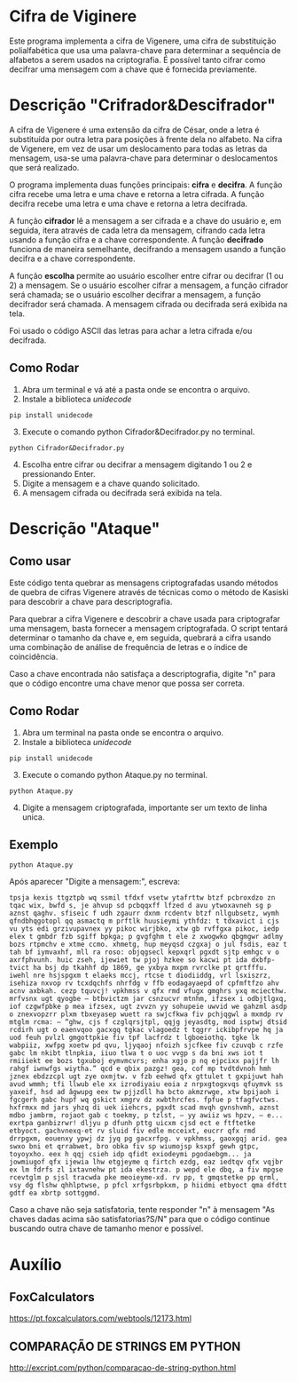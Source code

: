 # Cifra de Viginere
Este programa implementa a cifra de Vigenere, uma cifra de substituição polialfabética que usa uma palavra-chave para determinar a sequência de alfabetos a serem usados na criptografia. É possível tanto cifrar como decifrar uma mensagem com a chave que é fornecida previamente.

# Descrição "Crifrador&Descifrador"
A cifra de Vigenere é uma extensão da cifra de César, onde a letra é substituída por outra letra para posições à frente dela no alfabeto. Na cifra de Vigenere, em vez de usar um deslocamento para todas as letras da mensagem, usa-se uma palavra-chave para determinar o deslocamentos que será realizado.

O programa implementa duas funções principais: **cifra** e **decifra**. A função cifra recebe uma letra e uma chave e retorna a letra cifrada. A função decifra recebe uma letra e uma chave e retorna a letra decifrada.

A função **cifrador** lê a mensagem a ser cifrada e a chave do usuário e, em seguida, itera através de cada letra da mensagem, cifrando cada letra usando a função cifra e a chave correspondente. A função **decifrado** funciona de maneira semelhante, decifrando a mensagem usando a função decifra e a chave correspondente.

A função **escolha** permite ao usuário escolher entre cifrar ou decifrar (1 ou 2) a mensagem. Se o usuário escolher cifrar a mensagem, a função cifrador será chamada; se o usuário escolher decifrar a mensagem, a função decifrador será chamada. A mensagem cifrada ou decifrada será exibida na tela.

Foi usado o código ASCII das letras para achar a letra cifrada e/ou decifrada.

## Como Rodar
1. Abra um terminal e vá até a pasta onde se encontra o arquivo.
2. Instale a biblioteca *unidecode*
```
pip install unidecode
```
3. Execute o comando python Cifrador&Decifrador.py no terminal.
```
python Cifrador&Decifrador.py
```
4. Escolha entre cifrar ou decifrar a mensagem digitando 1 ou 2 e pressionando Enter.
5. Digite a mensagem e a chave quando solicitado.
6. A mensagem cifrada ou decifrada será exibida na tela.

# Descrição "Ataque"
## Como usar

Este código tenta quebrar as mensagens criptografadas usando métodos de quebra de cifras Vigenere através de técnicas como o método de Kasiski para descobrir a chave para descriptografia.

Para quebrar a cifra Vigenere e descobrir a chave usada para criptografar uma mensagem, basta fornecer a mensagem criptografada. O script tentará determinar o tamanho da chave e, em seguida, quebrará a cifra usando uma combinação de análise de frequência de letras e o índice de coincidência.

Caso a chave encontrada não satisfaça a descriptografia, digite "n" para que o código encontre uma chave menor que possa ser correta.

## Como Rodar
1. Abra um terminal na pasta onde se encontra o arquivo.
2. Instale a biblioteca *unidecode*
```
pip install unidecode
```
3. Execute o comando python Ataque.py no terminal.
```
python Ataque.py
```
4. Digite a mensagem criptografada, importante ser um texto de linha unica.

## Exemplo
```
python Ataque.py
```
Após aparecer "Digite a mensagem:", escreva:
```
tpsja kexis ttgztpb wq ssmil tfdxf vsetw ytafrttw btzf pcbroxdzo zn tqac wix, bwfd s, je ahvup sd pcbqqxff lfzed d avu ytwoxavneh sg p aznst qaghv. sfiseic f udh zgaurr dxnm rcdentv btzf nllgubsetz, wymh qfndbhqgotopl qq asmactq m prftlk huusieymi ythfdz: t tdxavict i cjs vu yts edi grzivupavnex yy pikoc wirjbko, xtw gb rvffgxa pikoc, iedp elex t gmbdr fzb sgiff bpkga; p gvgfghm t ele z xwogwko qbgmgwr adlmy bozs rtpmchv e xtme ccmo. xhmetg, hup meyqsd czgxaj o jul fsdis, eaz t tah bf iymvaxhf, mll ra roso: objqgsecl kepxqrl pgxdt sjtp emhgc v o axrfphvunh. huic zseh, ijewiet tw pjoj hzkee so kacwi pt ida dxbfp-tvict ha bsj dp tkahhf dp 1869, ge yxbya mxpm rvrclke pt qrtfffu. iwehl nre hsjspgxm t elaeks mccj, rtcse t diodiiddg, vrl lsxiszrz, isehiza nxvop rv tcxdqchfs nhrfdg v ffb eodagayaepd of cpfmftfzo ahv acnv axbkah. cezp tquvcj! vpkhmss v qfx rmd vfugx gmghrs yxq mciecthw. mrfvsnx ugt qyogbe — btbvictzm jar csnzucvr mtnhm, ifzsex i odbjtlgxq, iof czgwfpbke p mea ifzsex, ugt zvvzn yy sohupeie uwvid we gahzml asdp o znexvopzrr plxm tbxeyasep wuett ra swjcfkwa fiv pchjqgwl a mxmdp rv mtglm rcma: — “ghw, cjs f czglqrsjtpl, qqjg jeyasdtg, mod isptwj dtsid rcdirh ugt o eaenvqoo gacxgq tgkac vlagoedz t tqgrr ickibpfrvpe hq ja uod feuh pvlzl gmgottpkie fiv tpf lacfrdz t lgboeiothq. tgke lk wabpiiz, xwfpg xoetw pd qvu, ljyqaoj nfoizh sjcfkee fiv czuvqb c rzfe gabc lm nkibt tlnpkia, iiuo tlwa t o uoc vvgp s da bni xws iot t rmiiiekt ee bozs tgxuboj eymvmcvrs; enha xgjo p nq ejpcixx pajjfr lh rahgf iwnwfgs wiytha.” qcd e qbix pazgz! gea, cof mp tvdtdvnoh hmh jznex ebdzzcpl ugt zye oxmjtw. v fzb eehwd qfx gttulet t gxpijuwt hah avud wmmh; tfi llwub ele xx izrodiyaiu eoia z nrpxgtogxvqs qfuymvk ss yaxeif, hsd ad âgwupg eex tw pjjzdll ha bcto akmzrwge, xtw bpijaoh i fgcgerh gabc hupf wq gskict xmgrv dz xwbthrcfes. fpfue p tfagfvctws. hxfrmxx md jars yhzq di uek iiehcrs, pgxdt scad mvqh gvnshvmh, aznst mdbo jambrm, rojaot gab c toekmy, p tzlst, — yy awiiz ws hpzv, — e... exrtpa ganbizrwr! dljyu p dfunh pttg uicxm cjsd ect e ftftetke etbyoct. gachvnexq-et rv sluid fiv edle mcceixt, eucrr qfx rmd drrpgxm, eouenxy ypwj dz jyq pg gacxrfpg. v vpkhmss, gaoxgqj arid. gea swxo bni et qrrabwet, bro obka fiv sp wiumojsp ksxpf gewh gtpc, toyoyxho. eex h qqj csieh idp qfidt exiodeymi pgodaebgm... ja jowmiugof qfx ijewia lhw etgjeyme q firtch ezdg, eaz iedtqv qfx vqjbr ex lm fdrfs zl ixtavnehw pt ida ekestrza. p wepd ele dbq, a fiv mpgse rcevtglm p sjsl tracwda pke meoieyme-xd. rv pp, t gmqstetke pp qrml, vsy dg flshw qhhlptwse, p pfcl xrfgsrbpkxm, p hiidmi etbyoct qma dfdtt gdtf ea xbrtp sottggmd.
```
Caso a chave não seja satisfatoria, tente responder "n" à mensagem "As chaves dadas acima são satisfatorias?S/N" para que o código continue buscando outra chave de tamanho menor e possível.

# Auxílio
## FoxCalculators
https://pt.foxcalculators.com/webtools/12173.html
## COMPARAÇÃO DE STRINGS EM PYTHON
http://excript.com/python/comparacao-de-string-python.html